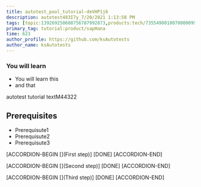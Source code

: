 ```yaml
---
title: autotest_pool_tutorial-deVHP1j6
description: autotest483I7y_7/20/2021 1:13:58 PM
tags: [topic:139269250608756787992873,products:tech/73554900100700000996,tutorial:experience/advanced]
primary_tag: tutorial:product/sapHana
time: 623
author_profile: https://github.com/ksAutotests
author_name: ksAutotests
---
```

### You will learn
- You will learn this
- and that

autotest tutorial textM44322

## Prerequisites
- Prerequisute1
- Prerequisute2
- Prerequisute3

[ACCORDION-BEGIN [](First step)]
[DONE]
[ACCORDION-END]

[ACCORDION-BEGIN [](Second step)]
[DONE]
[ACCORDION-END]

[ACCORDION-BEGIN [](Third step)]
[DONE]
[ACCORDION-END]

